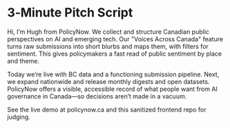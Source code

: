 # 3‑Minute Pitch Script

Hi, I’m Hugh from PolicyNow. We collect and structure Canadian public perspectives on AI and emerging tech. 
Our "Voices Across Canada" feature turns raw submissions into short blurbs and maps them, with filters for sentiment. 
This gives policymakers a fast read of public sentiment by place and theme.

Today we’re live with BC data and a functioning submission pipeline. Next, we expand nationwide and release monthly digests and open datasets.
PolicyNow offers a visible, accessible record of what people want from AI governance in Canada—so decisions aren’t made in a vacuum.

See the live demo at policynow.ca and this sanitized frontend repo for judging.
